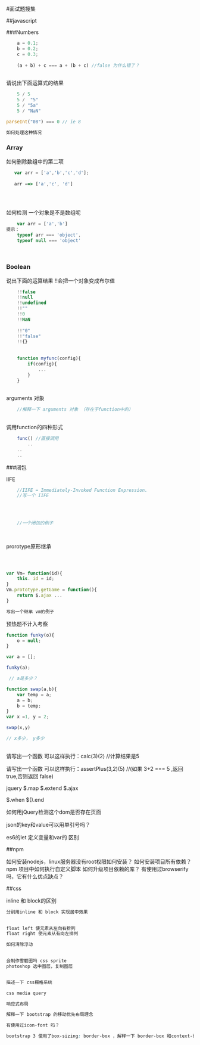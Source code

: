#面试题搜集

##javascript

###Numbers

```javascript
    a = 0.1; 
    b = 0.2; 
    c = 0.3;
    
    (a + b) + c === a + (b + c) //false 为什么错了？
 
```

请说出下面运算式的结果

```javascript
    5 / 5
    5 /  "5"
    5 / "5a"
    5 / "NaN"

```

```javascript
parseInt("08") === 0 // ie 8

如何处理这种情况

```


### Array

如何删除数组中的第二项 

```javascript
   var arr = ['a','b','c','d'];
   
   arr ==> ['a','c', 'd']
   
 
   
```

如何检测 一个对象是不是数组呢
```javascript
    var arr = ['a','b']
提示：
    typeof arr === 'object',
    typeof null === 'object'
    
 
```


### Boolean
说出下面的运算结果
!!会把一个对象变成布尔值
```javascript
    !!false
    !!null 
    !!undefined 
    !!"" 
    !!0
    !!NaN
 
    !!"0"  
    !!"false" 
    !!{} 
 
 
    function myfunc(config){
        if(config){
            ...
        }
    }
    
```

arguments 对象

```javascript
    //解释一下 arguments 对象 （存在于function中的）
 

```

调用function的四种形式

```javascript
    func() //直接调用
    	..
	..
	..
```

###闭包

IIFE
```javascript
    //IIFE = Immediately-Invoked Function Expression.
    //写一个 IIFE
    
 
 
```


```javascript
    //一个闭包的例子
    
 

```


prorotype原形继承 
```javascript



var Vm= function(id){
    this. id = id;
}
Vm.prototype.getGame = function(){
    return $.ajax ...
}

写出一个继承 vm的例子

```
 
预热题不计入考察

```javascript
function funky(o){ 
    o = null; 
}

var a = []; 

funky(a);

 // a是多少？

```

```javascript
function swap(a,b){
    var temp = a;
    a = b; 
    b = temp; 
}
var x =1, y = 2;

swap(x,y)

// x多少， y多少
 
```

请写出一个函数 可以这样执行：calc(3)(2) //计算结果是5
 

请写出一个函数 可以这样执行：assertPlus(3,2)(5) //(如果 3+2 === 5 ,返回 true,否则返回 false)
 
 

jquery $.map $.extend $.ajax

$.when $().end

如何用jQuery检测这个dom是否存在页面

json的key和value可以用单引号吗？

es6的let 定义变量和var的 区别



##npm

如何安装nodejs，linux服务器没有root权限如何安装？
如何安装项目所有依赖？
npm 项目中如何执行自定义脚本
如何升级项目依赖的库？
有使用过browserify吗，它有什么优点缺点？


##css

inline 和 block的区别
```css
分别用inline 和 block 实现居中效果
 

float left 使元素从左向右排列
float right 使元素从有向左排列

如何清除浮动

 
会制作雪碧图吗 css sprite
photoshop 选中图层，复制图层


描述一下 css栅格系统

css media query 

响应式布局

解释一下 bootstrap 的移动优先布局理念

有使用过icon-font 吗？

bootstrap 3 使用了box-sizing: border-box ，解释一下 border-box 和context-box区别
```

 
 
